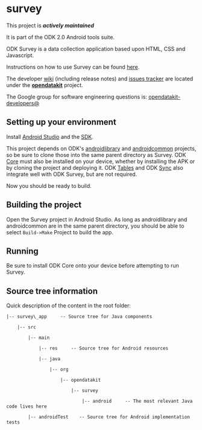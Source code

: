 # survey

This project is __*actively maintained*__

It is part of the ODK 2.0 Android tools suite.

ODK Survey is a data collection application based upon HTML, CSS and Javascript.

Instructions on how to use Survey can be found [here](https://opendatakit.org/use/2_0_tools/odk-survey-2-0-rev126/).

The developer [wiki](https://github.com/opendatakit/opendatakit/wiki) (including release notes) and
[issues tracker](https://github.com/opendatakit/opendatakit/issues) are located under
the [**opendatakit**](https://github.com/opendatakit/opendatakit) project.

The Google group for software engineering questions is: [opendatakit-developers@](https://groups.google.com/forum/#!forum/opendatakit-developers)

## Setting up your environment

Install [Android Studio](http://developer.android.com/tools/studio/index.html) and the [SDK](http://developer.android.com/sdk/index.html#Other).

This project depends on ODK's [androidlibrary](https://github.com/opendatakit/androidlibrary) and [androidcommon](https://github.com/opendatakit/androidcommon) projects, so be sure to clone those into the same parent directory as Survey. ODK [Core](https://github.com/opendatakit/core) must also be installed on your device, whether by installing the APK or by cloning the project and deploying it. ODK [Tables](https://github.com/opendatakit/tables) and ODK [Sync](https://github.com/opendatakit/sync) also integrate well with ODK Survey, but are not required.

Now you should be ready to build.

## Building the project

Open the Survey project in Android Studio. As long as androidlibrary and androidcommon are in the same parent directory, you should be able to select `Build->Make` Project to build the app.

## Running

Be sure to install ODK Core onto your device before attempting to run Survey.

## Source tree information
Quick description of the content in the root folder:

    |-- survey\_app     -- Source tree for Java components

        |-- src

            |-- main

                |-- res     -- Source tree for Android resources

                |-- java

                    |-- org

                        |-- opendatakit

                            |-- survey

                                |-- android     -- The most relevant Java code lives here
                                
            |-- androidTest    -- Source tree for Android implementation tests
